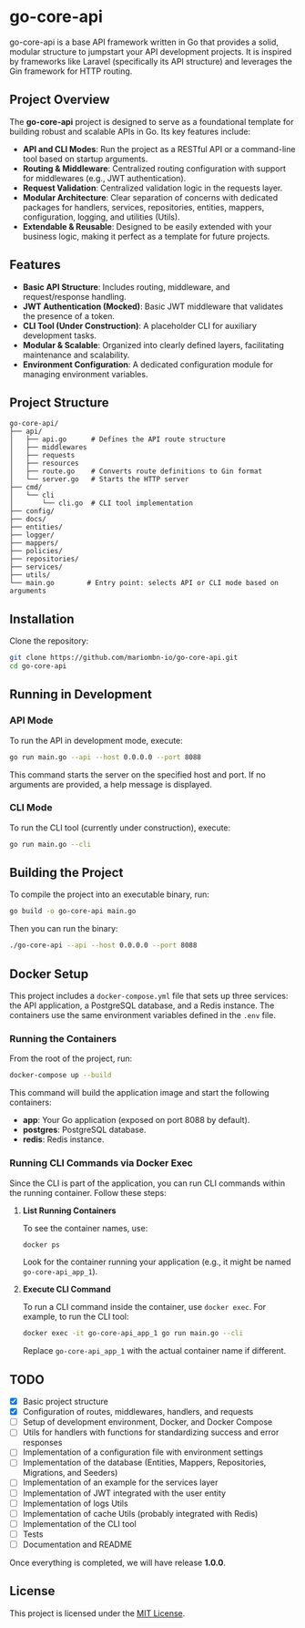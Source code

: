 # go-core-api

go-core-api is a base API framework written in Go that provides a solid, modular structure to jumpstart your API development projects. It is inspired by frameworks like Laravel (specifically its API structure) and leverages the Gin framework for HTTP routing.

## Project Overview

The **go-core-api** project is designed to serve as a foundational template for building robust and scalable APIs in Go. Its key features include:

- **API and CLI Modes**: Run the project as a RESTful API or a command-line tool based on startup arguments.
- **Routing & Middleware**: Centralized routing configuration with support for middlewares (e.g., JWT authentication).
- **Request Validation**: Centralized validation logic in the requests layer.
- **Modular Architecture**: Clear separation of concerns with dedicated packages for handlers, services, repositories, entities, mappers, configuration, logging, and utilities (Utils).
- **Extendable & Reusable**: Designed to be easily extended with your business logic, making it perfect as a template for future projects.

## Features

- **Basic API Structure**: Includes routing, middleware, and request/response handling.
- **JWT Authentication (Mocked)**: Basic JWT middleware that validates the presence of a token.
- **CLI Tool (Under Construction)**: A placeholder CLI for auxiliary development tasks.
- **Modular & Scalable**: Organized into clearly defined layers, facilitating maintenance and scalability.
- **Environment Configuration**: A dedicated configuration module for managing environment variables.

## Project Structure

```
go-core-api/
├── api/
│   ├── api.go      # Defines the API route structure
│   ├── middlewares 
│   ├── requests
│   ├── resources
│   ├── route.go    # Converts route definitions to Gin format
│   └── server.go   # Starts the HTTP server
├── cmd/
│   └── cli
│       └── cli.go  # CLI tool implementation
├── config/
├── docs/
├── entities/
├── logger/
├── mappers/
├── policies/
├── repositories/
├── services/
├── utils/
└── main.go        # Entry point: selects API or CLI mode based on arguments
```

## Installation

Clone the repository:

```bash
git clone https://github.com/mariombn-io/go-core-api.git
cd go-core-api
```

## Running in Development

### API Mode

To run the API in development mode, execute:

```bash
go run main.go --api --host 0.0.0.0 --port 8088
```

This command starts the server on the specified host and port. If no arguments are provided, a help message is displayed.

### CLI Mode

To run the CLI tool (currently under construction), execute:

```bash
go run main.go --cli
```

## Building the Project

To compile the project into an executable binary, run:

```bash
go build -o go-core-api main.go
```

Then you can run the binary:

```bash
./go-core-api --api --host 0.0.0.0 --port 8088
```

## Docker Setup

This project includes a `docker-compose.yml` file that sets up three services: the API application, a PostgreSQL database, and a Redis instance. The containers use the same environment variables defined in the `.env` file.

### Running the Containers

From the root of the project, run:

```bash
docker-compose up --build
```

This command will build the application image and start the following containers:
- **app**: Your Go application (exposed on port 8088 by default).
- **postgres**: PostgreSQL database.
- **redis**: Redis instance.

### Running CLI Commands via Docker Exec

Since the CLI is part of the application, you can run CLI commands within the running container. Follow these steps:

1. **List Running Containers**

   To see the container names, use:

   ```bash
   docker ps
   ```

   Look for the container running your application (e.g., it might be named `go-core-api_app_1`).

2. **Execute CLI Command**

   To run a CLI command inside the container, use `docker exec`. For example, to run the CLI tool:

   ```bash
   docker exec -it go-core-api_app_1 go run main.go --cli
   ```

   Replace `go-core-api_app_1` with the actual container name if different.

## TODO

- [x] Basic project structure
- [x] Configuration of routes, middlewares, handlers, and requests
- [ ] Setup of development environment, Docker, and Docker Compose
- [ ] Utils for handlers with functions for standardizing success and error responses
- [ ] Implementation of a configuration file with environment settings
- [ ] Implementation of the database (Entities, Mappers, Repositories, Migrations, and Seeders)
- [ ] Implementation of an example for the services layer
- [ ] Implementation of JWT integrated with the user entity
- [ ] Implementation of logs Utils
- [ ] Implementation of cache Utils (probably integrated with Redis)
- [ ] Implementation of the CLI tool
- [ ] Tests
- [ ] Documentation and README

Once everything is completed, we will have release **1.0.0**.

## License

This project is licensed under the [MIT License](LICENSE).